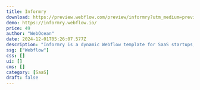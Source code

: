 ```yaml
---
title: Informry
download: https://preview.webflow.com/preview/informry?utm_medium=preview_link&utm_source=designer&utm_content=informry&preview=9bfa1fd911ac221190be25daec2dbd73&workflow=preview
demo: https://informry.webflow.io/
price: 49
author: "WebOcean"
date: 2024-12-01T05:26:07.577Z
description: "Informry is a dynamic Webflow template for SaaS startups, offering a modern, responsive design. Featuring striking dark mode, refined animations, and integrated CMS capabilities, Informry enhances your SaaS company's online presence."
ssg: ["Webflow"]
css: []
ui: []
cms: []
category: [SaaS]
draft: false
---
```

